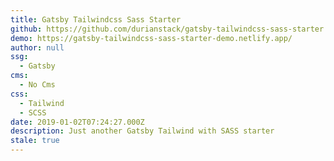 ```yaml
---
title: Gatsby Tailwindcss Sass Starter
github: https://github.com/durianstack/gatsby-tailwindcss-sass-starter
demo: https://gatsby-tailwindcss-sass-starter-demo.netlify.app/
author: null
ssg:
  - Gatsby
cms:
  - No Cms
css:
  - Tailwind
  - SCSS
date: 2019-01-02T07:24:27.000Z
description: Just another Gatsby Tailwind with SASS starter
stale: true
---
```

